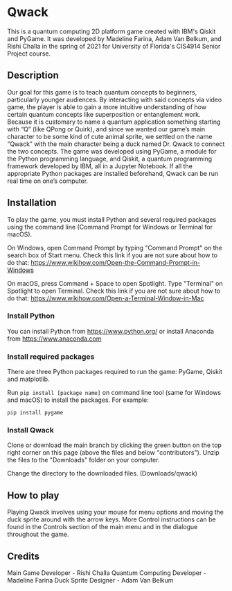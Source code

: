 # Qwack

This is a quantum computing 2D platform game created with IBM's Qiskit and PyGame. It was developed by Madeline Farina, Adam Van Belkum, and Rishi Challa in the spring of 2021 for University of Florida's CIS4914 Senior Project course. 

## Description

Our goal for this game is to teach quantum concepts to beginners, particularly younger audiences. By interacting with said concepts via video game, the player is able to gain a more intuitive understanding of how certain quantum concepts like superposition or entanglement work. Because it is customary to name a quantum application something starting with “Q” (like QPong or Quirk), and since we wanted our game’s main character to be some kind of cute animal sprite, we settled on the name “Qwack” with the main character being a duck named Dr. Qwack to connect the two concepts. The game was developed using PyGame, a module for the Python programming language, and Qiskit, a quantum programming framework developed by IBM, all in a Jupyter Notebook. If all the appropriate Python packages are installed beforehand, Qwack can be run real time on one’s computer. 


## Installation
To play the game, you must install Python and several required packages using the command line (Command Prompt for Windows or Terminal for macOS). 

On Windows, open Command Prompt by typing "Command Prompt" on the search box of Start menu. Check this link if you are not sure about how to do that: https://www.wikihow.com/Open-the-Command-Prompt-in-Windows

On macOS, press Command + Space to open Spotlight. Type "Terminal" on Spotlight to open Terminal. Check this link if you are not sure about how to do that: https://www.wikihow.com/Open-a-Terminal-Window-in-Mac

### Install Python
You can install Python from https://www.python.org/ or install Anaconda from https://www.anaconda.com

### Install required packages
There are three Python packages required to run the game: PyGame, Qiskit and matplotlib.

Run `pip install [package name]` on command line tool (same for Windows and macOS) to install the packages. For example:
```console
pip install pygame
```
### Install Qwack

Clone or download the main branch by clicking the green button on the top right corner on this page (above the files and below "contributors"). Unzip the files to the "Downloads" folder on your computer.

Change the directory to the downloaded files. (Downloads/qwack)

## How to play

Playing Qwack involves using your mouse for menu options and moving the duck sprite around with the arrow keys. More Control instructions can be found in the Controls section of the main menu and in the dialogue throughout the game. 

## Credits
Main Game Developer - Rishi Challa
Quantum Computing Developer - Madeline Farina
Duck Sprite Designer - Adam Van Belkum
